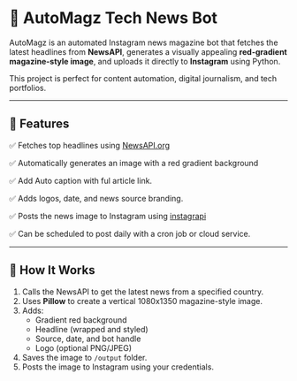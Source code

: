 # 📰 AutoMagz Tech News Bot

AutoMagz is an automated Instagram news magazine bot that fetches the latest headlines from **NewsAPI**, generates a visually appealing **red-gradient magazine-style image**, and uploads it directly to **Instagram** using Python.

This project is perfect for content automation, digital journalism, and tech portfolios.

---

## 🚀 Features

✅ Fetches top headlines using [NewsAPI.org](https://newsapi.org) 

✅ Automatically generates an image with a red gradient background

✅ Add Auto caption with ful article link.  

✅ Adds logos, date, and news source branding.

✅ Posts the news image to Instagram using [instagrapi](https://github.com/adw0rd/instagrapi)  

✅ Can be scheduled to post daily with a cron job or cloud service.

---

## 🧠 How It Works

1. Calls the NewsAPI to get the latest news from a specified country.
2. Uses **Pillow** to create a vertical 1080x1350 magazine-style image.
3. Adds:
   - Gradient red background
   - Headline (wrapped and styled)
   - Source, date, and bot handle
   - Logo (optional PNG/JPEG)
4. Saves the image to `/output` folder.
5. Posts the image to Instagram using your credentials.
